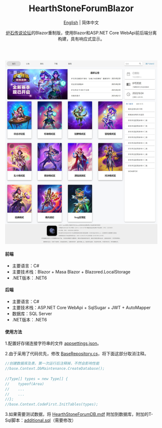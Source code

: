 <h1 align="center">HearthStoneForumBlazor</h1>

<div align="center">

[English](./README.en.md) | 简体中文

[炉石传说论坛](https://github.com/Yu-Core/HearthstoneForum)的Blazor重制版，使用Blazor和ASP.NET Core WebApi前后端分离构建，具有响应式显示。

<br/>

<br/>

![输入图片说明](Images/%E7%BD%91%E9%A1%B5%E6%8D%95%E8%8E%B7_24-9-2022_101824_localhost.jpeg)

</div>

#### 前端

- 主要语言：C#
- 主要技术栈：Blazor + Masa Blazor + Blazored.LocalStorage
- .NET版本：.NET6

#### 后端

- 主要语言：C#
- 主要技术栈：ASP.NET Core WebApi + SqlSugar + JWT + AutoMapper
- 数据库：SQL Server
- .NET版本：.NET6

#### 使用方法

1.配置好存储连接字符串的文件 [appsettings.json](./HearthStoneForum.WebApi/appsettings.json)。

2.由于采用了代码优先，修改 [BaseRepository.cs](./HearthStoneForum.Repository/BaseRepository.cs)，将下面这部分取消注释。

```C#
//创建数据库及表，第一次运行后注释掉，不然会影响性能
//base.Context.DbMaintenance.CreateDatabase();

//Type[] types = new Type[] { 
//    typeof(Area)
//    ...
//    ...
//};
//base.Context.CodeFirst.InitTables(types);
```

3.如果需要测试数据，将 [HearthStoneForumDB.mdf](./TestData/HearthStoneForumDB.mdf) 附加到数据库，附加的T-Sql脚本：[additional.sql](./TestData/additional.sql)（需要修改）
